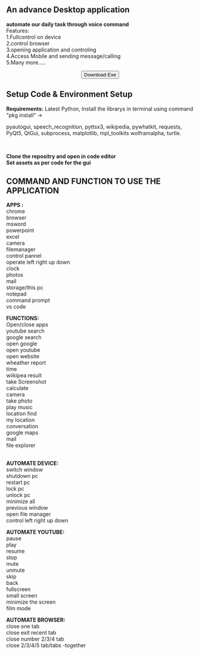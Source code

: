 ## An advance Desktop application

**automate our daily task through voice command**<br>
Features: <br>
        1.Fullcontrol on device <br>
        2.control browser <br>
        3.opening application and controling <br>
        4.Access Mobile and sending message/calling <br> 
        5.Many more.....





<center>
<a href="https://github.com/Neel-gohqin/persDEvv/raw/8ccbeea8ba21ad3504e58e63b5e8b0f6957a42c0/Native/JARVIS-desktop/JARVIS_Desktop/JARVISS.exe?download"  title="download button"> <button>Download Exe</button>
</a>
</center>


## Setup Code & Environment Setup

<strong>Requirements:</strong> Latest Python, Install the librarys in terminal using  command "pkg install" ->

<p>pyautogui, speech_recognition, pyttsx3, wikipedia, pywhatkit, requests, PyQt5, QtGui, subprocess, matplotlib, mpl_toolkits
wolframalpha, turtle.</p><br>


<strong>Clone the repositry and open in code editor</strong><br>
<strong>Set assets as per code for the gui</strong>
<br>


## COMMAND AND FUNCTION TO USE THE APPLICATION <br>
<strong>APPS :</strong> <br>
chrome<br>
browser<br>
msword<br>
powerpoint<br>
excel<br>
camera<br>
filemanager<br>
control pannel<br>
operate left right up down<br>
clock<br>
photos<br>
mail<br>
storage/this pc<br>
notepad<br>
command prompt<br>
vs code<br>




<strong>
FUNCTIONS:</strong><br>
Open/close apps<br>
youtube search<br>
google search<br>
open google<br>
open youtube<br>
open website<br>
wheather report<br>
time<br>
wiikipea result<br>
take Screenshot<br>
calculate<br>
camera<br>
take photo<br>
play music<br>
location find<br>
my location<br>
conversation<br>
google maps<br>
mail<br>
file explorer<br>
<br>




<Strong>AUTOMATE DEVICE:</Strong><br>
switch window<br>
shutdown pc<br>
restart pc<br>
lock pc<br>
unlock pc<br>
minimize all<br>
previous window<br>
open file manager <br>
control left right up down<br>





<strong>AUTOMATE YOUTUBE:</strong><br>
pause<br>
play<br>
resume<br>
stop<br>
mute<br>
unmute<br>
skip<br>
back<br>
fullscreen<br>
small screen<br>
minimize the screen<br>
film mode <br>





<strong>AUTOMATE BROWSER:</strong><br>
close one tab<br>
close exit recent tab<br>
close number 2/3/4 tab<br>
close 2/3/4/5 tab/tabs -together






